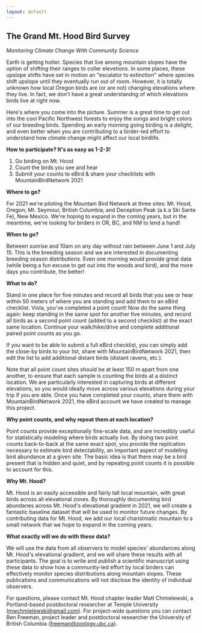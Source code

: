 ```yaml
---
layout: default
---
```



<h2>The Grand Mt. Hood Bird Survey</h2>

*Monitoring Climate Change With Community Science*

Earth is getting hotter. Species that live among mountain slopes have the option of shifting their ranges to coller elevetions. In some places, these upslope shifts have set in motion an "escalator to extinction" where species shift upslope until they eventually run out of room. However, it is totally unknown how local Oregon birds are (or are not) changing elevations where they live. In fact, we don't have a great understandng of which elevations birds live at right now. 

Here's where you come into the picture. Summer is a great time to get out into the cool Pacific Northwest forests to enjoy the songs and bright colors of our breeding birds. Spending an early morning going birding is a delight, and even better when you are contributing to a birder-led effort to understand how climate change might affect our local birdlife. 

**How to participate? It's as easy as 1-2-3!**

1. Go birding on Mt. Hood
2. Count the birds you see and hear
3. Submit your counts to eBird & share your checklists with MountainBirdNetwork 2021

**Where to go?**

For 2021 we're piloting the Mountain Bird Network at three sites: Mt. Hood, Oregon; Mt. Seymour, British Columbia; and Deception Peak (a.k.a Ski Sante Fe), New Mexico.
We're hoping to expand in the coming years, but in the meantime, we're looking for birders in OR, BC, and NM to lend a hand!

**When to go?**

Between sunrise and 10am on any day without rain between June 1 and July 15. This is the breeding season and we are interested in documenting breeding season distributions. Even one morning would provide great data (while being a fun excuse to get out into the woods and bird), and the more days you contribute, the better!

**What to do?** 

Stand in one place for five minutes and record all birds that you see or hear within 50 meters of where you are standing and add them to an eBird checklist. Viola, you've completed a point count! Now do the same thing again: keep standing in the same spot for another five minutes, and record all birds as a second point count (added to a second checklist) at the exact same location. Continue your walk/hike/drive and complete additional paired point counts as you go. 

If you want to be able to submit a full eBird checklist, you can simply add the close-by birds to your list, share with MountainBirdNetwork 2021, then edit the list to add additional distant birds (distant ravens, etc.). 

Note that all point count sites should be at least 150 m apart from one another, to ensure that each sample is counting the birds at a distinct location. We are particularly interested in capturing birds at different elevations, so you would ideally move across various elevations during your trip if you are able. Once you have completed your counts, share them with MountainBirdNetwork 2021, the eBird account we have created to manage this project. 

**Why point counts, and why repeat them at each location?** 

Point counts provide exceptionally fine-scale data, and are incredibly useful for statistically modeling where birds actually live. By doing two point counts back-to-back at the same exact spot, you provide the replication necessary to estimate bird detectability, an important aspect of modeling bird abundance at a given site. The basic idea is that there may be a bird present that is hidden and quiet, and by repeating point counts it is possible to account for this. 

**Why Mt. Hood?** 

Mt. Hood is an easily accessible and fairly tall local mountain, with great birds across all elevational zones. By thoroughly documenting bird abundanes across Mt. Hood's elevational gradient in 2021, we will create a fantastic baseline dataset that will be used to monitor future changes. By contributing data for Mt. Hood, we add our local charistmatic mountain to a small network that we hope to expand in the coming years. 

**What exactly will we do with these data?** 

We will use the data from all observers to model species' abundances along Mt. Hood's elevational gradient, and we will share these results with all participants. The goal is to write and publish a scientific manuscript using these data to show how a community-led effort by local birders can effectively monitor species distributions along mountain slopes. These publications and communications will not disclose the identity of individual observers. 

For questions, please contact Mt. Hood chapter leader Matt Chmielewski, a Portland-based postdoctoral researcher at Temple University (mwchmielewski@gmail.com). For project-wide questions you can contact Ben Freeman, project leader and postdoctoral researcher the University of British Columbia (freeman@zoology.ubc.ca). 


